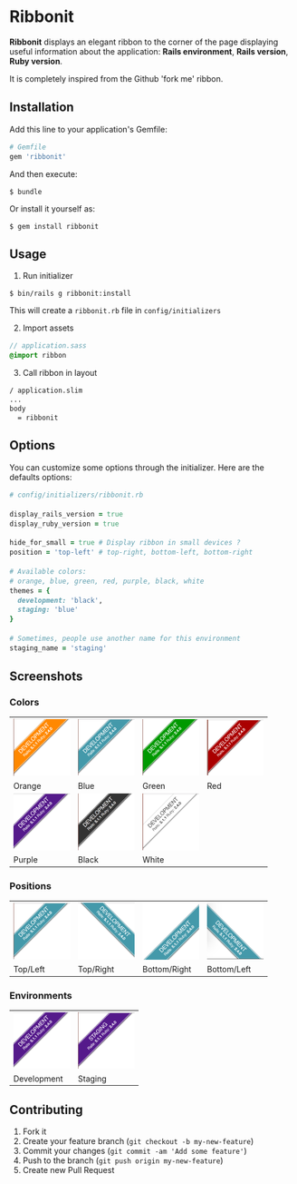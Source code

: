 # Ribbonit

**Ribbonit** displays an elegant ribbon to the corner of the page displaying useful information about the application: **Rails environment**, **Rails version**, **Ruby version**.

It is completely inspired from the Github 'fork me' ribbon.

## Installation

Add this line to your application's Gemfile:

```ruby
# Gemfile
gem 'ribbonit'
```

And then execute:

```shell
$ bundle
```

Or install it yourself as:
```shell
$ gem install ribbonit
```

## Usage

1) Run initializer
```shell
$ bin/rails g ribbonit:install
```
This will create a `ribbonit.rb` file in `config/initializers`

2) Import assets
```sass
// application.sass
@import ribbon
```

3) Call ribbon in layout
```slim
/ application.slim
...
body
  = ribbonit
```

## Options
You can customize some options through the initializer. Here are the defaults options:

```ruby
# config/initializers/ribbonit.rb

display_rails_version = true
display_ruby_version = true

hide_for_small = true # Display ribbon in small devices ?
position = 'top-left' # top-right, bottom-left, bottom-right

# Available colors:
# orange, blue, green, red, purple, black, white
themes = {
  development: 'black',
  staging: 'blue'
}

# Sometimes, people use another name for this environment
staging_name = 'staging'
```

## Screenshots
### Colors
<table>
<tr>
  <td><img src="vendor/assets/images/colors/orange.png" width="100"></td>
  <td><img src="vendor/assets/images/colors/blue.png" width="100"></td>
  <td><img src="vendor/assets/images/colors/green.png" width="100"></td>
  <td><img src="vendor/assets/images/colors/red.png" width="100"></td>
</tr>
<tr>
  <td>Orange</td>
  <td>Blue</td>
  <td>Green</td>
  <td>Red</td>
</tr>
<tr>
  <td><img src="vendor/assets/images/colors/purple.png" width="100"></td>
  <td><img src="vendor/assets/images/colors/black.png" width="100"></td>
  <td><img src="vendor/assets/images/colors/white.png" width="100"></td>
</tr>
<tr>
  <td>Purple</td>
  <td>Black</td>
  <td>White</td>
</tr>
</table>

### Positions
<table>
<tr>
  <td><img src="vendor/assets/images/colors/blue.png" width="100"></td>
  <td><img src="vendor/assets/images/positions/top-right.png" width="100"></td>
  <td><img src="vendor/assets/images/positions/bottom-right.png" width="100"></td>
  <td><img src="vendor/assets/images/positions/bottom-left.png" width="100"></td>
</tr>
<tr>
  <td>Top/Left</td>
  <td>Top/Right</td>
  <td>Bottom/Right</td>
  <td>Bottom/Left</td>
</tr>
</table>

### Environments
<table>
<tr>
  <td><img src="vendor/assets/images/colors/purple.png" width="100"></td>
  <td><img src="vendor/assets/images/environments/staging.png" width="100"></td>
</tr>
<tr>
  <td>Development</td>
  <td>Staging</td>
</tr>
</table>

## Contributing
1. Fork it
2. Create your feature branch (`git checkout -b my-new-feature`)
3. Commit your changes (`git commit -am 'Add some feature'`)
4. Push to the branch (`git push origin my-new-feature`)
5. Create new Pull Request
